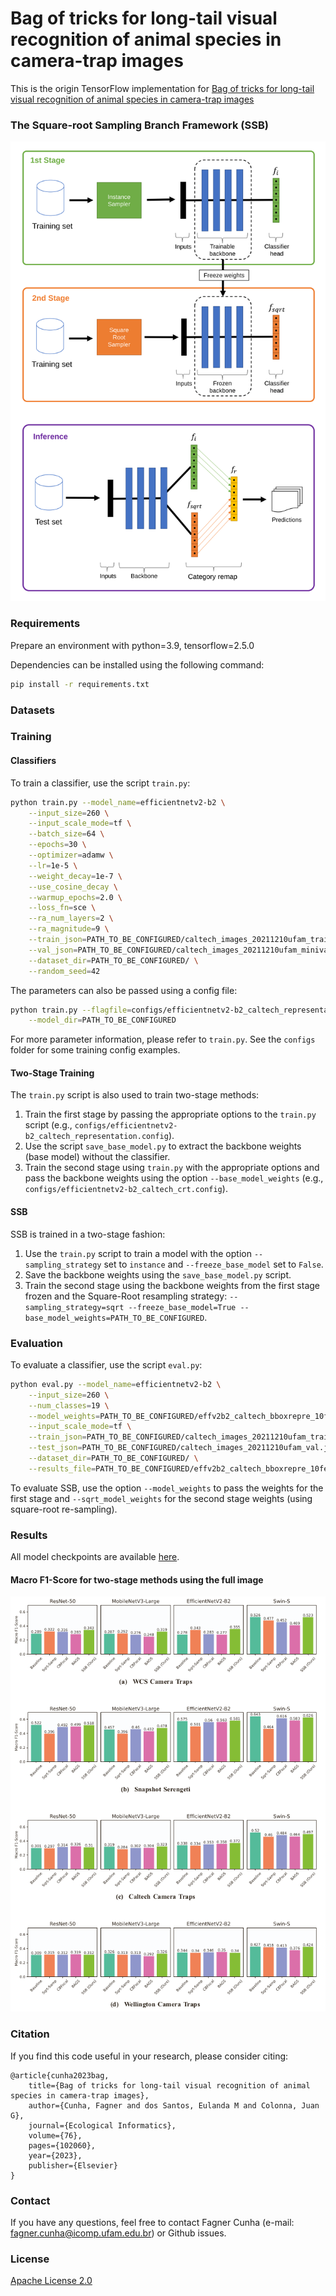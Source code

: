 # Bag of tricks for long-tail visual recognition of animal species in camera-trap images

This is the origin TensorFlow implementation for [Bag of tricks for long-tail visual recognition of animal species in camera-trap images](https://doi.org/10.1016/j.ecoinf.2023.102060)

### The Square-root Sampling Branch Framework (SSB)

![SSB - Square-root Sampling Branch Framework](bags4cameratraps/data/ssb.svg?raw=true)

### Requirements

Prepare an environment with python=3.9, tensorflow=2.5.0

Dependencies can be installed using the following command:
```bash
pip install -r requirements.txt
```

### Datasets

### Training

#### Classifiers

To train a classifier, use the script `train.py`:
```bash
python train.py --model_name=efficientnetv2-b2 \
    --input_size=260 \
    --input_scale_mode=tf \
    --batch_size=64 \
    --epochs=30 \
    --optimizer=adamw \
    --lr=1e-5 \
    --weight_decay=1e-7 \
    --use_cosine_decay \
    --warmup_epochs=2.0 \
    --loss_fn=sce \
    --ra_num_layers=2 \
    --ra_magnitude=9 \
    --train_json=PATH_TO_BE_CONFIGURED/caltech_images_20211210ufam_train.json \
    --val_json=PATH_TO_BE_CONFIGURED/caltech_images_20211210ufam_minival.json \
    --dataset_dir=PATH_TO_BE_CONFIGURED/ \
    --random_seed=42
```

The parameters can also be passed using a config file:
```bash
python train.py --flagfile=configs/efficientnetv2-b2_caltech_representation.config \
    --model_dir=PATH_TO_BE_CONFIGURED
```

For more parameter information, please refer to `train.py`. See the `configs` folder for some training config examples.

#### Two-Stage Training

The `train.py` script is also used to train two-stage methods:
1. Train the first stage by passing the appropriate options to the `train.py` script (e.g., `configs/efficientnetv2-b2_caltech_representation.config`).
2. Use the script `save_base_model.py` to extract the backbone weights (base model) without the classifier.
3. Train the second stage using `train.py` with the appropriate options and pass the backbone weights using the option `--base_model_weights` (e.g., `configs/efficientnetv2-b2_caltech_crt.config`).

#### SSB

SSB is trained in a two-stage fashion:
1. Use the `train.py` script to train a model with the option `--sampling_strategy` set to `instance` and `--freeze_base_model` set to `False`.
2. Save the backbone weights using the `save_base_model.py` script.
3. Train the second stage using the backbone weights from the first stage frozen and the Square-Root resampling strategy: `--sampling_strategy=sqrt --freeze_base_model=True --base_model_weights=PATH_TO_BE_CONFIGURED`.

### Evaluation

To evaluate a classifier, use the script `eval.py`:
```bash
python eval.py --model_name=efficientnetv2-b2 \
    --input_size=260 \
    --num_classes=19 \
    --model_weights=PATH_TO_BE_CONFIGURED/effv2b2_caltech_bboxrepre_10fev/ckp \
    --input_scale_mode=tf \
    --train_json=PATH_TO_BE_CONFIGURED/caltech_images_20211210ufam_train.json \
    --test_json=PATH_TO_BE_CONFIGURED/caltech_images_20211210ufam_val.json \
    --dataset_dir=PATH_TO_BE_CONFIGURED/ \
    --results_file=PATH_TO_BE_CONFIGURED/effv2b2_caltech_bboxrepre_10fev_val_results.json
```

To evaluate SSB, use the option `--model_weights` to pass the weights for the first stage and `--sqrt_model_weights` for the second stage weights (using square-root re-sampling).

### Results

All model checkpoints are available [here](https://drive.google.com/drive/folders/16N9f0Lbdv1p1oXdKOsCn6LKTYtiYqSiP?usp=sharing).

#### Macro F1-Score for two-stage methods using the full image
![Macro F1-Score for two-stage methods using the full image](bags4cameratraps/data/macro_f1_score.png?raw=true)

### Citation

If you find this code useful in your research, please consider citing:

    @article{cunha2023bag,
        title={Bag of tricks for long-tail visual recognition of animal species in camera-trap images},
        author={Cunha, Fagner and dos Santos, Eulanda M and Colonna, Juan G},
        journal={Ecological Informatics},
        volume={76},
        pages={102060},
        year={2023},
        publisher={Elsevier}
    }


### Contact

If you have any questions, feel free to contact Fagner Cunha (e-mail: fagner.cunha@icomp.ufam.edu.br) or Github issues. 

### License

[Apache License 2.0](LICENSE)